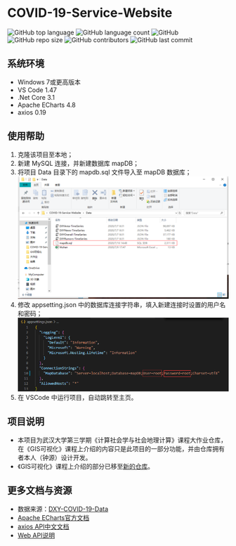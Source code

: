 

# COVID-19-Service-Website

![GitHub top language](https://img.shields.io/github/languages/top/ashyseer/COVID-19-Service-Website?color=green) ![GitHub language count](https://img.shields.io/github/languages/count/ashyseer/COVID-19-Service-Website?color=orange)  ![GitHub](https://img.shields.io/github/license/ashyseer/COVID-19-Service-Website?color=blueviolet)  ![GitHub repo size](https://img.shields.io/github/repo-size/ashyseer/COVID-19-Service-Website)  ![GitHub contributors](https://img.shields.io/github/contributors/ashyseer/COVID-19-Service-Website)  ![GitHub last commit](https://img.shields.io/github/last-commit/ashyseer/COVID-19-Service-Website)

## 系统环境

- Windows 7或更高版本
- VS Code 1.47
- .Net Core 3.1
- Apache ECharts 4.8
- axios 0.19

## 使用帮助

1. 克隆该项目至本地；
2. 新建 MySQL 连接，并新建数据库 mapDB；
3. 将项目 Data 目录下的 mapdb.sql 文件导入至 mapDB 数据库；![1](Images/README/1.png)
4. 修改 appsetting.json 中的数据库连接字符串，填入新建连接时设置的用户名和密码；![2](Images/README/2.png)
5. 在 VSCode 中运行项目，自动跳转至主页。

## 项目说明

- 本项目为武汉大学第三学期《计算社会学与社会地理计算》课程大作业仓库，在《GIS可视化》课程上介绍的内容只是此项目的一部分功能，并由仓库拥有者本人（钟源）设计开发。
- 《GIS可视化》课程上介绍的部分已移至[新的仓库](https://github.com/ashyseer/COVIDView)。

## 更多文档与资源

- 数据来源：[DXY-COVID-19-Data](https://github.com/BlankerL/DXY-COVID-19-Data)
- [Apache ECharts官方文档](https://echarts.apache.org/zh/index.html)
- [axios API中文文档](http://www.axios-js.com/)
- [Web API说明](Web-API-Instruction.md)

